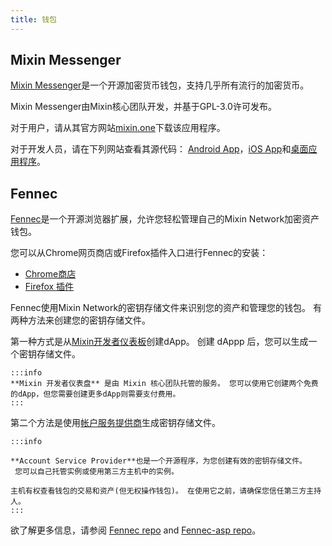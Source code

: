 ```yaml
---
title: 钱包
---
```


## Mixin Messenger

[Mixin Messenger](https://mixin.one/messenger)是一个开源加密货币钱包，支持几乎所有流行的加密货币。

Mixin Messenger由Mixin核心团队开发，并基于GPL-3.0许可发布。

对于用户，请从其官方网站[mixin.one](https://mixin.one/messenger)下载该应用程序。

对于开发人员，请在下列网站查看其源代码： [Android App](https://github.com/MixinNetwork/android-app)，[iOS App](https://github.com/MixinNetwork/ios-app)和[桌面应用程序](https://github.com/MixinNetwork/desktop-app)。


## Fennec


[Fennec](https://pando.im/fennec/)是一个开源浏览器扩展，允许您轻松管理自己的Mixin Network加密资产钱包。

您可以从Chrome网页商店或Firefox插件入口进行Fennec的安装：

- [Chrome商店](https://chrome.google.com/webstore/detail/fennec/eincngenkhohbbfpkohipekcmnkfamjp)
- [Firefox 插件](https://addons.mozilla.org/en-US/firefox/addon/fennec/)

Fennec使用Mixin Network的密钥存储文件来识别您的资产和管理您的钱包。 有两种方法来创建您的密钥存储文件。

第一种方式是从[Mixin开发者仪表板](https://developers.mixin.one/dashboard)创建dApp。 创建 dAppp 后，您可以生成一个密钥存储文件。

````mdx-code-block
:::info
**Mixin 开发者仪表盘** 是由 Mixin 核心团队托管的服务。 您可以使用它创建两个免费的dApp，但您需要创建更多dApp则需要支付费用。
:::
````

第二个方法是使用[帐户服务提供商](https://github.com/fox-one/fennec-asp)生成密钥存储文件。

```mdx-code-block
:::info

**Account Service Provider**也是一个开源程序，为您创建有效的密钥存储文件。
 您可以自己托管实例或使用第三方主机中的实例。

主机有权查看钱包的交易和资产(但无权操作钱包)。 在使用它之前，请确保您信任第三方主持人。
:::
```

欲了解更多信息，请参阅 [Fennec repo](https://github.com/fox-one/fennec) and [Fennec-asp repo](https://github.com/fox-one/fennec-asp)。